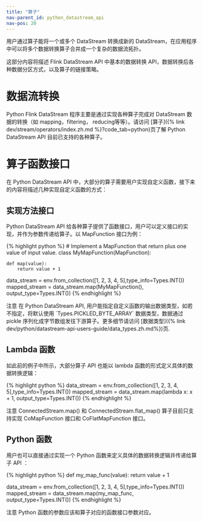 ```yaml
---
title: "算子"
nav-parent_id: python_datastream_api
nav-pos: 20
---
```

<!--
Licensed to the Apache Software Foundation (ASF) under one
or more contributor license agreements.  See the NOTICE file
distributed with this work for additional information
regarding copyright ownership.  The ASF licenses this file
to you under the Apache License, Version 2.0 (the
"License"); you may not use this file except in compliance
with the License.  You may obtain a copy of the License at

  http://www.apache.org/licenses/LICENSE-2.0

Unless required by applicable law or agreed to in writing,
software distributed under the License is distributed on an
"AS IS" BASIS, WITHOUT WARRANTIES OR CONDITIONS OF ANY
KIND, either express or implied.  See the License for the
specific language governing permissions and limitations
under the License.
-->

用户通过算子能将一个或多个 DataStream 转换成新的 DataStream，在应用程序中可以将多个数据转换算子合并成一个复杂的数据流拓扑。

这部分内容将描述 Flink DataStream API 中基本的数据转换 API，数据转换后各种数据分区方式，以及算子的链接策略。

<a name="datastream-transformations"/>

# 数据流转换

Python Flink DataStream 程序主要是通过实现各种算子完成对 DataStream 数据的转换（如 mapping，filtering， reducing等等）。请访问
[算子]({% link dev/stream/operators/index.zh.md %}?code_tab=python)页了解 Python DataStream API 目前已支持的各种算子。

<a name="functions"/>

# 算子函数接口
在 Python DataStream API 中，大部分的算子需要用户实现自定义函数，接下来的内容将描述几种实现自定义函数的方式：

<a name="implementing-function-interfaces"/>

## 实现方法接口
Python DataStream API 给各种算子提供了函数接口，用户可以定义接口的实现，并作为参数传递给算子。以 MapFunction 接口为例：
<p>
{% highlight python %}
# Implement a MapFunction that return plus one value of input value.
class MyMapFunction(MapFunction):
    
    def map(value):
        return value + 1
        
data_stream = env.from_collection([1, 2, 3, 4, 5],type_info=Types.INT())
mapped_stream = data_stream.map(MyMapFunction(), output_type=Types.INT())
{% endhighlight %}
</p>
<span class="label label-info">注意</span> 在 Python DataStream API, 用户能指定自定义函数的输出数据类型，如若不指定，将默认使用
`Types.PICKLED_BYTE_ARRAY` 数据类型，数据通过 pickle 序列化成字节数组发往下游算子。更多细节请访问
[数据类型]({% link dev/python/datastream-api-users-guide/data_types.zh.md%})页.

<a name="lambda-functions"/>

## Lambda 函数
如此前的例子中所示，大部分算子 API 也能以 lambda 函数的形式定义具体的数据转换逻辑：
<p>
{% highlight python %}
data_stream = env.from_collection([1, 2, 3, 4, 5],type_info=Types.INT())
mapped_stream = data_stream.map(lambda x: x + 1, output_type=Types.INT())
{% endhighlight %}
</p>
<span class="label label-info">注意</span> ConnectedStream.map() 和 ConnectedStream.flat_map() 算子目前只支持实现
CoMapFunction 接口和 CoFlatMapFunction 接口。

<a name="python-function"/>

## Python 函数
用户也可以直接通过实现一个 Python 函数来定义具体的数据转换逻辑并传递给算子 API ：
<p>
{% highlight python %}
def my_map_func(value):
    return value + 1

data_stream = env.from_collection([1, 2, 3, 4, 5],type_info=Types.INT())
mapped_stream = data_stream.map(my_map_func, output_type=Types.INT())
{% endhighlight %}
</p> 
<span class="label label-info">注意</span> Python 函数的参数应该和算子对应的函数接口参数对应。
